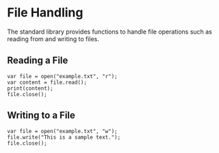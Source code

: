# File Handling

The standard library provides functions to handle file operations such as reading from and writing to files.

## Reading a File

```our_language
var file = open("example.txt", "r");
var content = file.read();
print(content);
file.close();
```

## Writing to a File

```our_language
var file = open("example.txt", "w");
file.write("This is a sample text.");
file.close();
```
